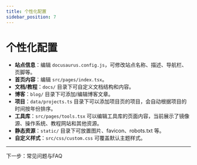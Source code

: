 ```yaml
---
title: 个性化配置
sidebar_position: 7
---
```


# 个性化配置

- **站点信息**：编辑 `docusaurus.config.js`，可修改站点名称、描述、导航栏、页脚等。
- **首页内容**：编辑 `src/pages/index.tsx`。
- **文档/教程**：`docs/` 目录下可自定义文档结构和内容。
- **博客**：`blog/` 目录下可添加/编辑博客文章。
- **项目**：`data/projects.ts` 目录下可以添加项目页的项目，会自动根据项目的时间按年份排序。
- **工具库**：`src/pages/tools.tsx` 可以编辑工具库的页面内容，当前展示了镜像源、操作系统、教程网站和其他资源。
- **静态资源**：`static/` 目录下可放置图片、favicon、robots.txt 等。
- **自定义样式**：`src/css/custom.css` 可覆盖默认主题样式。

---

下一步：常见问题与FAQ 